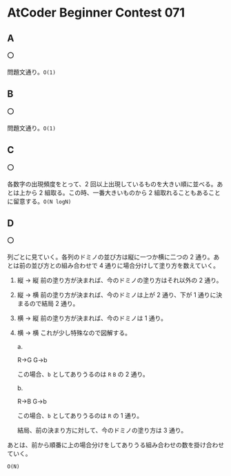 # AtCoder Beginner Contest 071

## A

:o:

問題文通り。`O(1)`

## B

:o:

問題文通り。`O(1)`

## C

:o:

各数字の出現頻度をとって、2 回以上出現しているものを大きい順に並べる。あとは上から 2 組取る。この時、一番大きいものから 2 組取れることもあることに留意する。`O(N logN)`

## D

:o:

列ごとに見ていく。各列のドミノの並び方は縦に一つか横に二つの 2 通り。あとは前の並び方との組み合わせで 4 通りに場合分けして塗り方を数えていく。

1. 縦 -> 縦
   前の塗り方が決まれば、今のドミノの塗り方はそれ以外の 2 通り。
1. 縦 -> 横
   前の塗り方が決まれば、今のドミノは上が 2 通り、下が 1 通りに決まるので結局 2 通り。
1. 横 -> 縦
   前の塗り方が決まれば、今のドミノは 1 通り。
1. 横 -> 横
   これが少し特殊なので図解する。

   a.

   R->G
   G->b

   この場合、`b` としてありうるのは `R` `B` の 2 通り。

   b.

   R->B
   G->b

   この場合、`b` としてありうるのは `R` の 1 通り。

   結局、前の決まり方に対して、今のドミノの塗り方は 3 通り。

あとは、前から順番に上の場合分けをしてありうる組み合わせの数を掛け合わせていく。

`O(N)`

